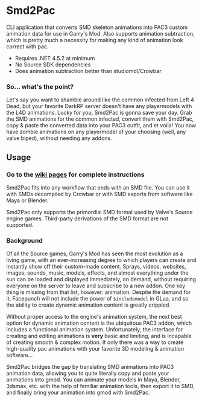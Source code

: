 # Smd2Pac
CLI application that converts SMD skeleton animations into PAC3 custom animation data for use in Garry's Mod. Also supports animation subtraction, which is pretty much a necessity for making any kind of animation look correct with pac.
* Requires .NET 4.5.2 at minimum
* No Source SDK dependencies
* Does animation subtraction better than studiomdl/Crowbar

### So... what's the point?
Let's say you want to shamble around like the common infected from Left 4 Dead, but your favorite DarkRP server doesn't have any playermodels with the L4D animations. Lucky for you, Smd2Pac is gonna save your day. Grab the SMD animations for the common infected, convert them with Smd2Pac, copy & paste the converted data into your PAC3 outfit, and et voila! You now have zombie animations on any playermodel of your choosing (well, any valve biped), without needing any addons.

## Usage
### Go to the [wiki pages](https://github.com/TiberiumFusion/Smd2Pac/wiki) for complete instructions

Smd2Pac fits into any workflow that ends with an SMD file. You can use it with SMDs decompiled by Crowbar or with SMD exports from software like Maya or Blender.

Smd2Pac only supports the primordial SMD format used by Valve's Source engine games. Third-party derivations of the SMD format are not supported.

### Background
Of all the Source games, Garry's Mod has seen the most evolution as a living game, with an ever-increasing degree to which players can create and instantly show off their custom-made content. Sprays, videos, websites, images, sounds, music, models, effects, and almost everything under the sun can be loaded and displayed immediately, on demand, without requiring everyone on the server to leave and subscribe to a new addon. One key thing is missing from that list, however: animation. Despite the demand for it, Facepunch will not include the power of `$includemodel` in GLua, and so the ability to create dynamic animation content is greatly crippled.

Without proper access to the engine's animation system, the next best option for dynamic animation content is the ubiquitous PAC3 addon, which includes a functional animation system. Unfortunately, the interface for creating and editing animations is **very** basic and limiting, and is incapable of creating smooth & complex motion. If only there was a way to create high-quality pac animations with your favorite 3D modeling & animation software...

Smd2Pac bridges the gap by translating SMD animations into PAC3 animation data, allowing you to quite literally copy and paste your animations into gmod. You can animate your models in Maya, Blender, 3dsmax, etc. with the help of familiar animation tools, then export it to SMD, and finally bring your animation into gmod with Smd2Pac.
